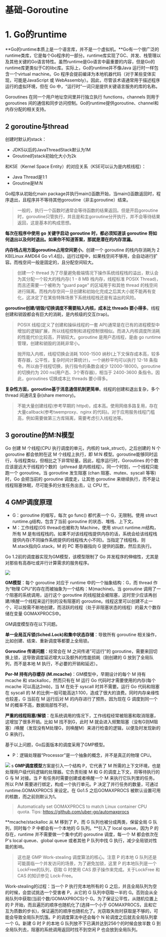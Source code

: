 ﻿# 基础-Goroutine #

# 1. Go的runtime #

**Go的runtime本质上是一个语言库，并不是一个虚拟机。**Go有一个很广泛的runtime类库，它是每个Go程序的一部分。runtime库实现了GC、并发、栈管理以及其他关键的Go语言特性。虽然runtime是Go语言中最重要的内容，但是Go的runtime库更类似于C的libc库。实际上，Go的runtime并不像Java 运行时一样包含一个virtual machine。Go 程序会提前编译为本地机器代码（对于某些变体实现，可能是JavaScript 或 WebAssembly）。因此，尽管该术语通常用于描述程序运行的虚拟环境，但在 Go 中，“运行时”一词只是提供关键语言服务的库的名称。

Goroutines 在同一个用户地址空间里并行独立执行 functions，channels 则用于 goroutines 间的通信和同步访问控制。Go的runtime提供goroutine、channel和内存分配的相关支持。

## 2 goroutine与thread ##

创建时默认的stack：

* JDK5以后的JavaThreadStack默认为1M
* Groutine的stack初始化大小为2k

和KSE（Kernel Space Entity）的对应关系（KSE可以认为是内核线程）：

* Java Thread是1:1
* Groutine是M:N

Go程序从初始化main package并执行main()函数开始，当main()函数返回时，程序退出，且程序并不等待其他goroutine（非主goroutine）结束。

> 一般的，执行一个函数时通常会等待函数的结果返回。但是开启goroutine时，goroutine只管执行，并且是和主goroutine分开执行，并不会等待结果返回，这是基本的构成思想。

**每次在程序中使用 go 关键字启动 goroutine 时，都必须知道该 goroutine 将如何退出以及何时退出。如果你不知道答案，那就是潜在的内存泄漏。**

**内存栈占用方面goroutine占用空间更小**。创建一个 goroutine 的栈内存消耗为 2 KB(Linux AMD64 Go v1.4后)，运行过程中，如果栈空间不够用，会自动进行扩容。而栈空间一般是固定的，且分配空间较大。

> 创建一个 thread 为了尽量避免极端情况下操作系统线程栈的溢出，默认会为其分配一个较大的栈内存( 1 - 8 MB 栈内存，线程标准 POSIX Thread)，而且还需要一个被称为 “guard page” 的区域用于和其他 thread 的栈空间进行隔离。而栈内存空间一旦创建和初始化完成之后其大小就不能再有变化，这决定了在某些特殊场景下系统线程栈还是有溢出的风险。

**goroutine创建/销毁/切换调度不需要陷入内核，成本比 threads 要小得多**。线程创建和销毀都会有巨大的消耗，是内核级的交互(trap)。

> POSIX 线程(定义了创建和操纵线程的一套 API)通常是在已有的进程模型中增加的逻辑扩展，所以线程控制和进程控制很相似。而进入内核调度所消耗的性能代价比较高，开销较大。goroutine 是用户态线程，是由 go runtime 管理，创建和销毁的消耗非常小。

> 抛开陷入内核，线程切换会消耗 1000-1500 纳秒(上下文保存成本高，较多寄存器，公平性，复杂时间计算统计)，一个纳秒平均可以执行 12-18 条指令。所以由于线程切换，执行指令的条数会减少 12000-18000。goroutine 的切换约为 200 ns(用户态、3个寄存器)，相当于 2400-3600 条指令。因此，goroutines 切换成本比 threads 要小得多。

**复杂性方面，goroutine基于消息通信机制更简单**。线程的创建和退出复杂，多个 thread 间通讯复杂(share memory)。

> 不能大量创建线程(参考早期的 httpd)，成本高。使用网络多路复用，存在大量callback(参考twemproxy、nginx 的代码)。对于应用服务线程门槛高，例如需要做第三方库隔离，需要考虑引入线程池等。

## 3 goroutine的M:N模型 ##

Go 创建 M 个线程(CPU 执行调度的单元，内核的 task_struct)，之后创建的 N 个 goroutine 都会依附在这 M 个线程上执行，即 M:N 模型。goroutine能够同时运行，与线程类似，但相比之下非常轻量。因此，程序运行时，Goroutines 的个数应该是远大于线程的个数的（pthread 是内核线程）。同一个时刻，一个线程只能跑一个 goroutine。当 goroutine 发生阻塞 (chan 阻塞、mutex、syscall 等等) 时，Go 会把当前的 goroutine 调度走，让其他 goroutine 来继续执行，而不是让线程阻塞休眠，尽可能多的分发任务出去，让 CPU 忙。

## 4 GMP调度原理 ##

* G：goroutine 的缩写，每次 go func() 都代表一个 G，无限制。使用 struct runtime.g结构，包含了当前 goroutine 的状态、堆栈、上下文。
* M：工作线程(OS thread)也被称为 Machine，使用 struct runtime.m结构，所有 M 是有线程栈的。如果不对该线程栈提供内存的话，系统会给该线程栈提供内存(不同操作系统提供的线程栈大小不同)。当指定了线程栈，则 M.stack指向G.stack，M 的 PC 寄存器指向 G 提供的函数，然后去执行。

Go 1.2前的调度器实现为GM模型，该模型限制了 Go 并发程序的伸缩性，尤其是对那些有高吞吐或并行计算需求的服务程序。

![](https://raw.githubusercontent.com/yixy4app/images/picgo/202406082135651.png)

**GM模型**：每个 goroutine 对应于 runtime 中的一个抽象结构：G，而 thread 作为“物理 CPU”的存在而被抽象为一个结构：M(machine)。当 goroutine 调用了一个阻塞的系统调用，运行这个 goroutine 的线程就会被阻塞，这时至少应该再创建/唤醒一个线程来运行别的没有阻塞的 goroutine。线程这里可以创建不止一个，可以按需不断地创建，而活跃的线程（处于非阻塞状态的线程）的最大个数存储在变量 GOMAXPROCS中。

GM调度模型存在以下问题。

**单一全局互斥锁(Sched.Lock)和集中状态存储**：导致所有 goroutine 相关操作，比如创建、结束、重新调度等都要上全局锁。

**Goroutine 传递问题**：经常会在 M 之间传递”可运行”的 goroutine，需要来回切换上锁，这导致调度延迟增大以及额外的性能损耗（刚创建的 G 放到了全局队列，而不是本地 M 执行，不必要的开销和延迟）。

**Per-M 持有内存缓存 (M.mcache)**：GM模型中，早期设计的每个 M 持有 mcache 和 stackalloc，然而只有在 M 运行 Go 代码时才需要使用的内存(每个 mcache 可以高达2mb)，当 M 在处于 syscall 时并不需要。运行 Go 代码和阻塞在 syscall 的 M 的比例一般可能高达1:100，造成了很大的浪费。同时内存亲缘性也较差，G 当前在 M 运行后对 M 的内存进行了预热，因为现在 G 调度到同一个 M 的概率不高，数据局部性不好。

**严重的线程阻塞/解锁**：在系统调用的情况下，工作线程经常被阻塞和取消阻塞，这增加了很多开销。比如 M 找不到G，此时 M 就会进入频繁阻塞（没有G则M阻塞）/唤醒（发现没有M处理G，则唤醒M）来进行检查的逻辑，以便及时发现新的 G 来执行。

基于以上问题，Go后面版本的调度采用了GMP模型。

* P：逻辑处理器“Processor”是一个抽象的概念，并不是真正的物理 CPU。

![](https://raw.githubusercontent.com/yixy4app/images/picgo/202406082134182.png)
s
**GMP调度模型**方案是引入一个结构 P，它代表了 M 所需的上下文环境，也是处理用户级代码逻辑的处理器。它负责衔接 M 和 G 的调度上下文，将等待执行的 G 与 M 对接。当 P 有任务时需要创建或者唤醒一个 M 来执行它队列里的任务。所以 P/M 需要进行绑定，构成一个执行单元。P 决定了并行任务的数量，可通过 runtime.GOMAXPROCS 来设定。在 Go1.5 之后GOMAXPROCS 被默认设置可用的核数，而之前则默认为1。

> Automatically set GOMAXPROCS to match Linux container CPU quota. Tips: https://github.com/uber-go/automaxprocs

**mcache/stackalloc 从 M 移到了 P，而 G 队列也被分成两类，保留全局 G 队列，同时每个 P 中都会有一个本地的 G 队列。**引入了 local queue，因为 P 的存在，runtime 并不需要做一个集中式的 goroutine 调度，每一个 M 都会依次在 P's local queue、global queue 或者其他 P 队列中找 G 执行，减少全局锁对性能的影响。

> 这也是 GMP Work-stealing 调度算法的核心。注意 P 的本地 G 队列还是可能面临一个并发访问的场景，为了避免加锁，这里 P 的本地队列是一个 LockFree的队列，窃取 G 时使用 CAS 原子操作来完成。关于LockFree 和 CAS 的知识参见 Lock-Free。

Work-stealing的过程：当一个 P 执行完本地所有的 G 之后，并且全局队列为空的时候，会尝试挑选一个受害者 P，从它的 G 队列中窃取一半的 G。否则会从全局队列中获取(当前个数/GOMAXPROCS)个 G。为了保证公平性，从随机位置上的 P 开始，而且遍历的顺序也随机化了(选择一个小于 GOMAXPROCS，且和它互为质数的步长)，保证遍历的顺序也随机化了。光窃取失败时获取是不够的，可能会导致全局队列饥饿。P 的调度算法中还会每个 N 轮调度之后就去全局队列拿一个 G。新建 G 时 P 的本地 G 队列放不下已满并达到256个的时候会放半数 G 到全局队列去，阻塞的系统调用返回时找不到空闲 P 也会放到全局队列。